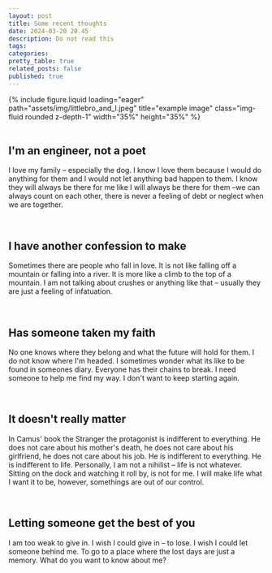 ```yaml
---
layout: post
title: Some recent thoughts
date: 2024-03-20 20.45
description: Do not read this
tags:
categories:
pretty_table: true
related_posts: false
published: true
---
```

<div class="row">
    <div class="col-sm mt-3 mt-md-0 text-center">
        {% include figure.liquid loading="eager" path="assets/img/littlebro_and_I.jpeg" title="example image" class="img-fluid rounded z-depth-1" width="35%" height="35%" %}
    </div>
</div>
<br>


## I'm an engineer, not a poet

I love my family – especially the dog. I know I love them because I would do anything for them and I would not let anything bad happen to them. I know they will always be there for me like I will always be there for them –we can always count on each other, there is never a feeling of debt or neglect when we are together. 

<br>

## I have another confession to make

Sometimes there are people who fall in love. It is not like falling off a mountain or falling into a river. It is more like a climb to the top of a mountain. I am not talking about crushes or anything like that – usually they are just a feeling of infatuation.

<br>


## Has someone taken my faith

No one knows where they belong and what the future will hold for them. I do not know where I'm headed. I sometimes wonder what its like to be found in someones diary. Everyone has their chains to break. I need someone to help me find my way. I don't want to keep starting again. 

<br>


## It doesn't really matter

In Camus' book the Stranger the protagonist is indifferent to everything. He does not care about his mother's death, he does not care about his girlfriend, he does not care about his job. He is indifferent to everything. He is indifferent to life. Personally, I am not a nihilist – life is not whatever. Sitting on the dock and watching it roll by, is not for me. I will make life what I want it to be, however, somethings are out of our control. 

<br>


## Letting someone get the best of you

I am too weak to give in. I wish I could give in – to lose. I wish I could let someone behind me. To go to a place where the lost days are just a memory. What do you want to know about me? 











